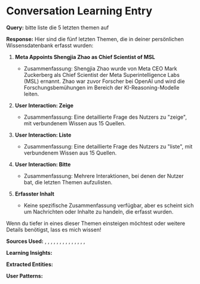 
# Conversation Learning Entry

**Query:** bitte liste die 5 letzten themen auf

**Response:** Hier sind die fünf letzten Themen, die in deiner persönlichen Wissensdatenbank erfasst wurden:

1. **Meta Appoints Shengjia Zhao as Chief Scientist of MSL**
   - Zusammenfassung: Shengjia Zhao wurde von Meta CEO Mark Zuckerberg als Chief Scientist der Meta Superintelligence Labs (MSL) ernannt. Zhao war zuvor Forscher bei OpenAI und wird die Forschungsbemühungen im Bereich der KI-Reasoning-Modelle leiten.

2. **User Interaction: Zeige**
   - Zusammenfassung: Eine detaillierte Frage des Nutzers zu "zeige", mit verbundenem Wissen aus 15 Quellen.

3. **User Interaction: Liste**
   - Zusammenfassung: Eine detaillierte Frage des Nutzers zu "liste", mit verbundenem Wissen aus 15 Quellen.

4. **User Interaction: Bitte**
   - Zusammenfassung: Mehrere Interaktionen, bei denen der Nutzer bat, die letzten Themen aufzulisten.

5. **Erfasster Inhalt**
   - Keine spezifische Zusammenfassung verfügbar, aber es scheint sich um Nachrichten oder Inhalte zu handeln, die erfasst wurden.

Wenn du tiefer in eines dieser Themen einsteigen möchtest oder weitere Details benötigst, lass es mich wissen!

**Sources Used:** , , , , , , , , , , , , , , 

**Learning Insights:**


**Extracted Entities:** 

**User Patterns:** 
